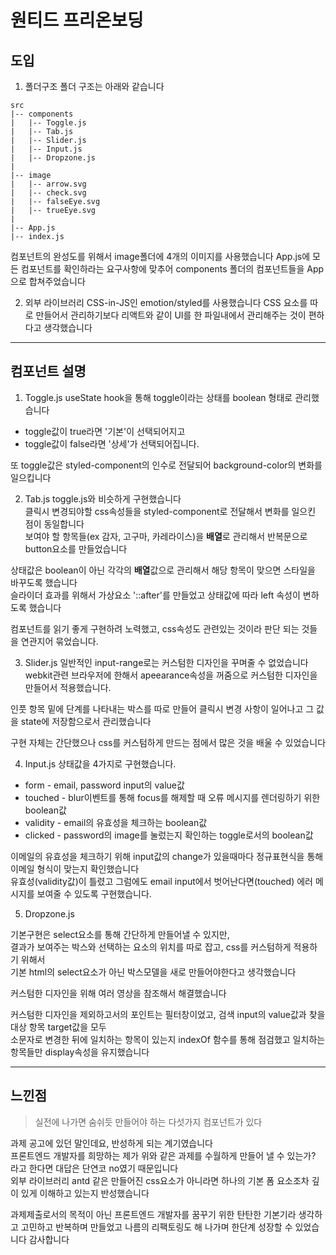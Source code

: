 # 원티드 프리온보딩

## 도입

1. 폴더구조
   폴더 구조는 아래와 같습니다

```
src
|-- components
|   |-- Toggle.js
|   |-- Tab.js
|   |-- Slider.js
|   |-- Input.js
|   |-- Dropzone.js
|
|-- image
|   |-- arrow.svg
|   |-- check.svg
|   |-- falseEye.svg
|   |-- trueEye.svg
|
|-- App.js
|-- index.js

```

컴포넌트의 완성도를 위해서 image폴더에 4개의 이미지를 사용했습니다
App.js에 모든 컴포넌트를 확인하라는 요구사항에 맞추어 components 폴더의 컴포넌트들을 App으로 합쳐주었습니다

2. 외부 라이브러리
   CSS-in-JS인 emotion/styled를 사용했습니다
   CSS 요소를 따로 만들어서 관리하기보다 리액트와 같이 UI를 한 파일내에서 관리해주는 것이 편하다고 생각했습니다

---

## 컴포넌트 설명

1. Toggle.js
   useState hook을 통해 toggle이라는 상태를 boolean 형태로 관리했습니다

- toggle값이 true라면 '기본'이 선택되어지고
- toggle값이 false라면 '상세'가 선택되어집니다.

또 toggle값은 styled-component의 인수로 전달되어 background-color의 변화를 일으킵니다

2. Tab.js
   toggle.js와 비슷하게 구현했습니다  
   클릭시 변경되야할 css속성들을 styled-component로 전달해서 변화를 일으킨 점이 동일합니다  
   보여야 할 항목들(ex 감자, 고구마, 카레라이스)을 **배열**로 관리해서 반복문으로 button요소를 만들었습니다

상태값은 boolean이 아닌 각각의 **배열**값으로 관리해서 해당 항목이 맞으면 스타일을 바꾸도록 했습니다  
슬라이더 효과를 위해서 가상요소 '::after'를 만들었고 상태값에 따라 left 속성이 변하도록 했습니다

컴포넌트를 읽기 좋게 구현하려 노력했고, css속성도 관련있는 것이라 판단 되는 것들을 연관지어 묶었습니다.

3. Slider.js
   일반적인 input-range로는 커스텀한 디자인을 꾸며줄 수 없었습니다  
   webkit관련 브라우저에 한해서 apeearance속성을 꺼줌으로 커스텀한 디자인을 만들어서 적용했습니다.

인풋 항목 밑에 단계를 나타내는 박스를 따로 만들어 클릭시 변경 사항이 일어나고 그 값을 state에 저장함으로서 관리했습니다

구현 자체는 간단했으나 css를 커스텀하게 만드는 점에서 많은 것을 배울 수 있었습니다

4. Input.js
   상태값을 4가지로 구현했습니다.

- form - email, password input의 value값
- touched - blur이벤트를 통해 focus를 해제할 때 오류 메시지를 렌더링하기 위한 boolean값
- validity - email의 유효성을 체크하는 boolean값
- clicked - password의 image를 눌렀는지 확인하는 toggle로서의 boolean값

이메일의 유효성을 체크하기 위해 input값의 change가 있을때마다 정규표현식을 통해 이메일 형식이 맞는지 확인했습니다  
유효성(validity값)이 틀렸고 그럼에도 email input에서 벗어난다면(touched) 에러 메시지를 보여줄 수 있도록 구현했습니다.

5. Dropzone.js

기본구현은 select요소를 통해 간단하게 만들어낼 수 있지만,  
결과가 보여주는 박스와 선택하는 요소의 위치를 따로 잡고, css를 커스텀하게 적용하기 위해서  
기본 html의 select요소가 아닌 박스모델을 새로 만들어야한다고 생각했습니다

커스텀한 디자인을 위해 여러 영상을 참조해서 해결했습니다

커스텀한 디자인을 제외하고서의 포인트는 필터창이었고, 검색 input의 value값과 찾을 대상 항목 target값을 모두  
소문자로 변경한 뒤에 일치하는 항목이 있는지 indexOf 함수를 통해 점검했고 일치하는 항목들만 display속성을 유지했습니다

---

## 느낀점

> 실전에 나가면 숨쉬듯 만들어야 하는 다섯가지 컴포넌트가 있다

과제 공고에 있던 말인데요, 반성하게 되는 계기였습니다  
프론트엔드 개발자를 희망하는 제가 위와 같은 과제를 수월하게 만들어 낼 수 있는가? 라고 한다면 대답은 단연코 no였기 때문입니다  
외부 라이브러리 antd 같은 만들어진 css요소가 아니라면 하나의 기본 폼 요소조차 깊이 있게 이해하고 있는지 반성했습니다

과제제출로서의 목적이 아닌 프론트엔드 개발자를 꿈꾸기 위한 탄탄한 기본기라 생각하고 고민하고 반복하며 만들었고 나름의 리팩토링도 해 나가며 한단계 성장할 수 있었습니다 감사합니다
